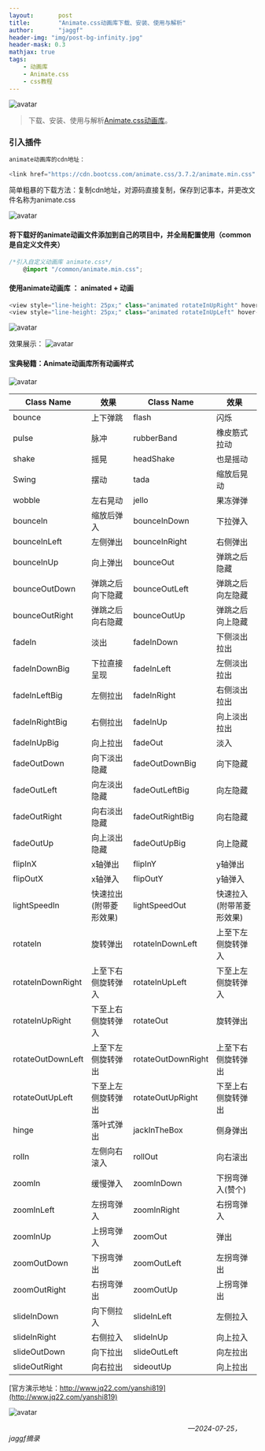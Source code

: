 ```yaml
---
layout:       post
title:        "Animate.css动画库下载、安装、使用与解析"
author:       "jaggf"
header-img: "img/post-bg-infinity.jpg"
header-mask: 0.3
mathjax: true
tags:
    - 动画库
    - Animate.css
    - css教程
---
```

![avatar](https://upload-bbs.miyoushe.com/upload/2024/07/25/192840027/526eaeebaaa97440b4916193fb682fdd_4428561152603494998.png?x-oss-process=image/resize,s_600/quality,q_80/auto-orient,0/interlace,1/format,png)
> 下载、安装、使用与解析[Animate.css动画库](https://animate.style/)。

### 引入插件

```ts
animate动画库的cdn地址：
 
<link href="https://cdn.bootcss.com/animate.css/3.7.2/animate.min.css" rel="stylesheet">

```

简单粗暴的下载方法：复制cdn地址，对源码直接复制，保存到记事本，并更改文件名称为animate.css

![avatar](https://upload-bbs.miyoushe.com/upload/2024/07/25/192840027/c1b995464fe5919c00555565e4e6c5ab_300265911436270335.png?x-oss-process=image/resize,s_600/quality,q_80/auto-orient,0/interlace,1/format,png)

#### 将下载好的animate动画文件添加到自己的项目中，并全局配置使用（common 是自定义文件夹）

```ts
/*引入自定义动画库 animate.css*/
	@import "/common/animate.min.css";
```

#### 使用animate动画库 ： animated + 动画

```ts
<view style="line-height: 25px;" class="animated rotateInUpRight" hover-class="fadeInUp">哈萨克激动啥肯定会进口的哈萨克记得哈卡斯</view>
<view style="line-height: 25px;" class="animated rotateInUpLeft" hover-class="flip">肯定会进口的哈萨克记得哈卡斯</view>
```
![avatar](https://upload-bbs.miyoushe.com/upload/2024/07/25/192840027/e0e70e0c0775da8d215870f8eb7026fb_2479498575733105155.png?x-oss-process=image/resize,s_600/quality,q_80/auto-orient,0/interlace,1/format,png)

效果展示：
![avatar](https://upload-bbs.miyoushe.com/upload/2024/07/25/192840027/f77a362b330c97148d3b58cf56a1fc87_1177515063123573529.png?x-oss-process=image/resize,s_600/quality,q_80/auto-orient,0/interlace,1/format,png)

#### 宝典秘籍：Animate动画库所有动画样式
![avatar](https://upload-bbs.miyoushe.com/upload/2024/07/25/192840027/fd3daf0915b824ce23819d3bac77e9e7_4699581641489456923.png?x-oss-process=image/resize,s_600/quality,q_80/auto-orient,0/interlace,1/format,png)




| Class Name  | 效果  | Class Name  | 效果  |
|-------------|---|---|---|
| bounce      | 上下弹跳 | flash | 闪烁 |
| pulse       | 脉冲  | rubberBand | 橡皮筋式拉动 |
| shake       | 摇晃  | headShake  | 也是摇动   |
| Swing       | 摆动  | tada       | 缩放后晃动 |
| wobble      | 左右晃动 | jello     | 果冻弹弹   |
| bounceIn    | 缩放后弹入 | bounceInDown | 下拉弹入 |
| bounceInLeft| 左侧弹出 | bounceInRight | 右侧弹出 |
| bounceInUp  | 向上弹出 | bounceOut | 弹跳之后隐藏 |
| bounceOutDown| 弹跳之后向下隐藏 | bounceOutLeft | 弹跳之后向左隐藏 |
| bounceOutRight | 弹跳之后向右隐藏 | bounceOutUp | 弹跳之后向上隐藏 |
| fadeIn      | 淡出  | fadeInDown | 下侧淡出拉出 |
| fadeInDownBig | 下拉直接呈现 | fadeInLeft | 左侧淡出拉出 |
| fadeInLeftBig | 左侧拉出 | fadeInRight | 右侧淡出拉出 |
| fadeInRightBig | 右侧拉出 | fadeInUp | 向上淡出拉出 |
| fadeInUpBig | 向上拉出 | fadeOut | 淡入  |
| fadeOutDown | 向下淡出隐藏 | fadeOutDownBig | 向下隐藏 |
| fadeOutLeft | 向左淡出隐藏 | fadeOutLeftBig | 向左隐藏 |
| fadeOutRight | 向右淡出隐藏 | fadeOutRightBig | 向右隐藏 |
| fadeOutUp   | 向上淡出隐藏 | fadeOutUpBig | 向上隐藏 |
| flipInX     | x轴弹出 | flipInY   | y轴弹出 |
| flipOutX    | x轴弹入 | flipOutY  | y轴弹入 |
| lightSpeedIn | 快速拉出(附带菱形效果) | lightSpeedOut | 快速拉入(附带芾菱形效果) |
| rotateIn    | 旋转弹出 | rotateInDownLeft | 上至下左侧旋转弹入 |
| rotateInDownRight | 上至下右侧旋转弹入 | rotateInUpLeft | 下至上左侧旋转弹入 |
| rotateInUpRight | 下至上右侧旋转弹入 | rotateOut | 旋转弹出 |
| rotateOutDownLeft | 上至下左侧旋转弹出 | rotateOutDownRight | 上至下右侧旋转弹出 |
| rotateOutUpLeft | 下至上左侧旋转弹出 | rotateOutUpRight | 下至上右侧旋转弹出 |
| hinge       | 落叶式弹出 | jackInTheBox | 侧身弹出 |
| rolIn       | 左侧向右滚入 | rollOut   | 向右滚出 |
| zoomIn      | 缓慢弹入 | zoomInDown | 下拐弯弹入(赞个) |
| zoomInLeft  | 左拐弯弹入 | zoomInRight | 右拐弯弹入 |
| zoomInUp    | 上拐弯弹入 | zoomOut   | 弹出 |
| zoomOutDown | 下拐弯弹出 | zoomOutLeft | 左拐弯弹出 |
| zoomOutRight | 右拐弯弹出 | zoomOutUp | 上拐弯弹出 |
| slideInDown | 向下侧拉入 | slideInLeft | 左侧拉入 |
| slideInRight | 右侧拉入 | slideInUp | 向上拉入 |
| slideOutDown | 向下拉出 | slideOutLeft | 向左拉出 |
| slideOutRight | 向右拉出 | sideoutUp | 向上拉出 |



[官方演示地址：http://www.jq22.com/yanshi819](http://www.jq22.com/yanshi819)

![avatar](https://upload-bbs.miyoushe.com/upload/2024/07/25/192840027/711b2372944cd4bffea40eb1541db1c7_8864906656129679878.png?x-oss-process=image/resize,s_600/quality,q_80/auto-orient,0/interlace,1/format,png)

&ensp;&ensp;&ensp;&ensp;&ensp;&ensp;&ensp;&ensp;&ensp;&ensp;&ensp;&ensp;&ensp;&ensp;&ensp;&ensp;&ensp;&ensp;&ensp;&ensp;&ensp;&ensp;&ensp;&ensp;&ensp;&ensp;&ensp;&ensp;&ensp;&ensp;&ensp;&ensp;&ensp;&ensp;&ensp;&ensp;&ensp;&ensp;&ensp;&ensp;&ensp;&ensp;&ensp;&ensp;&ensp;&ensp;&ensp;&ensp;&ensp;&ensp;&ensp;&ensp;*—2024-07-25，jaggf摘录*
